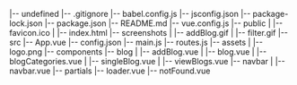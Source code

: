 |-- undefined
    |-- .gitignore
    |-- babel.config.js
    |-- jsconfig.json
    |-- package-lock.json
    |-- package.json
    |-- README.md
    |-- vue.config.js
    |-- public
    |   |-- favicon.ico
    |   |-- index.html
    |-- screenshots
    |   |-- addBlog.gif
    |   |-- filter.gif
    |-- src
        |-- App.vue
        |-- config.json
        |-- main.js
        |-- routes.js
        |-- assets
        |   |-- logo.png
        |-- components
            |-- blog
            |   |-- addBlog.vue
            |   |-- blog.vue
            |   |-- blogCategories.vue
            |   |-- singleBlog.vue
            |   |-- viewBlogs.vue
            |-- navbar
            |   |-- navbar.vue
            |-- partials
                |-- loader.vue
                |-- notFound.vue
